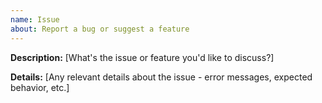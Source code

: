 ```yaml
---
name: Issue
about: Report a bug or suggest a feature
---
```


**Description:**
[What's the issue or feature you'd like to discuss?]

**Details:**
[Any relevant details about the issue - error messages, expected behavior, etc.]